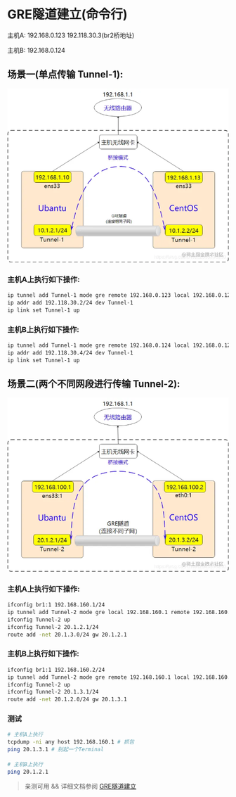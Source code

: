 # GRE隧道建立(命令行)

主机A:
192.168.0.123
192.118.30.3(br2桥地址)

主机B:
192.168.0.124

## 场景一(单点传输 Tunnel-1):
![场景一](./resources/pic4.awebp)
### 主机A上执行如下操作:
```bash
ip tunnel add Tunnel-1 mode gre remote 192.168.0.123 local 192.168.0.124
ip addr add 192.118.30.2/24 dev Tunnel-1
ip link set Tunnel-1 up
```

### 主机B上执行如下操作:
```bash
ip tunnel add Tunnel-1 mode gre remote 192.168.0.124 local 192.168.0.123
ip addr add 192.118.30.4/24 dev Tunnel-1
ip link set Tunnel-1 up
```

## 场景二(两个不同网段进行传输 Tunnel-2):
![场景二](./resources/pic_1.awebp)
### 主机A上执行如下操作:
```bash
ifconfig br1:1 192.168.160.1/24
ip tunnel add Tunnel-2 mode gre local 192.168.160.1 remote 192.168.160.2
ifconfig Tunnel-2 up
ifconfig Tunnel-2 20.1.2.1/24
route add -net 20.1.3.0/24 gw 20.1.2.1


```

### 主机B上执行如下操作:
```bash
ifconfig br1:1 192.168.160.2/24
ip tunnel add Tunnel-2 mode gre remote 192.168.160.1 local 192.168.160.2
ifconfig Tunnel-2 up
ifconfig Tunnel-2 20.1.3.1/24
route add -net 20.1.2.0/24 gw 20.1.3.1
```

### 测试
```bash
# 主机A上执行
tcpdump -ni any host 192.168.160.1 # 抓包
ping 20.1.3.1 # 别起一个Terminal

# 主机B上执行
ping 20.1.2.1
```

> 亲测可用 && 详细文档参阅 [GRE隧道建立](./GRE隧道建立.md)
